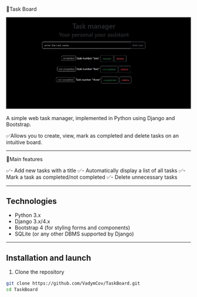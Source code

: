 📑Task Board

![List of menu buttons (their labels and order)](image/image.jpg)

A simple web task manager, implemented in Python using Django and Bootstrap.

✅Allows you to create, view, mark as completed and delete tasks on an intuitive board.

------------------

📑Main features

✅- Add new tasks with a title
✅- Automatically display a list of all tasks
✅- Mark a task as completed/not completed
✅- Delete unnecessary tasks

---

## Technologies

- Python 3.x
- Django 3.x/4.x
- Bootstrap 4 (for styling forms and components)
- SQLite (or any other DBMS supported by Django)

---

## Installation and launch

1. Clone the repository
```bash
git clone https://github.com/VadymCov/TaskBoard.git
cd TaskBoard